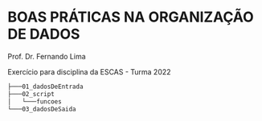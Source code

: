 # BOAS PRÁTICAS NA ORGANIZAÇÃO DE DADOS
Prof. Dr. Fernando Lima

Exercício para disciplina da ESCAS - Turma 2022

``` bash
├───01_dadosDeEntrada
├───02_script
│   └───funcoes
└───03_dadosDeSaida
```